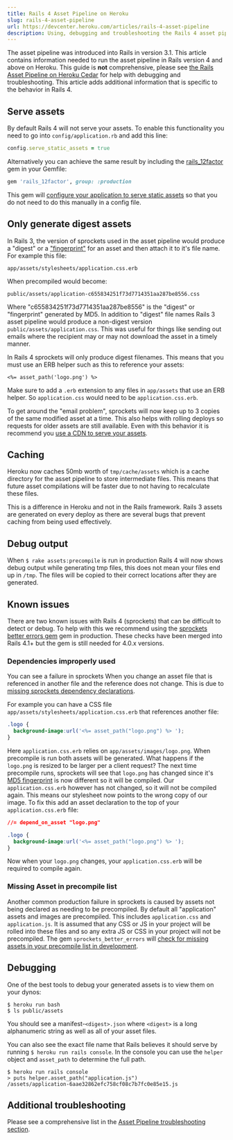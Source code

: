 ```yaml
---
title: Rails 4 Asset Pipeline on Heroku
slug: rails-4-asset-pipeline
url: https://devcenter.heroku.com/articles/rails-4-asset-pipeline
description: Using, debugging and troubleshooting the Rails 4 asset pipeline on Heroku.
---
```


<!--

Please make edits and comments on https://draftin.com/documents/264544?token=rqM27KdROTS790ERzxvu7wxTu5hf4qiycyB3feOTVMuaoH-gMWE3fMiXPrO6mARxjay-D2wDglOsxjZKMHlsJWs

-->


The asset pipeline was introduced into Rails in version 3.1. This article contains information needed to run the asset pipeline in Rails version 4 and above on Heroku.
This guide is **not** comprehensive, please see [the Rails Asset Pipeline on Heroku Cedar](https://devcenter.heroku.com/articles/rails-asset-pipeline) for help with debugging and troubleshooting. This article adds additional information that is specific to the behavior in Rails 4.


## Serve assets

By default Rails 4 will not serve your assets. To enable this functionality you need to go into `config/application.rb` and add this line:

```ruby
config.serve_static_assets = true
```

Alternatively you can achieve the same result by including the [rails_12factor](https://github.com/heroku/rails_12factor) gem in your Gemfile:

```ruby
gem 'rails_12factor', group: :production
```

This gem will [configure your application to serve static assets](https://github.com/heroku/rails_12factor#rails-4-serve-static-assets) so that you do not need to do this manually in a config file.


## Only generate digest assets 

In Rails 3, the version of sprockets used in the asset pipeline would produce a "digest" or a ["fingerprint"](http://guides.rubyonrails.org/asset_pipeline.html#what-is-fingerprinting-and-why-should-i-care-questionmark) for an asset and then attach it to it's file name. For example this file: 

```
app/assets/stylesheets/application.css.erb
``` 

When precompiled would become:


```
public/assets/application-c655834251f73d7714351aa287be8556.css
``` 

Where "c655834251f73d7714351aa287be8556" is the "digest" or "fingerprint" generated by MD5. In addition to "digest" file names Rails 3 asset pipeline would produce a non-digest version `public/assets/application.css`. This was useful for things like sending out emails where the recipient may or may not download the asset in a timely manner.

In Rails 4 sprockets will only produce digest filenames. This means that you must use an ERB helper such as this to reference your assets:

```
<%= asset_path('logo.png') %>
``` 

Make sure to add a `.erb` extension to any files in `app/assets` that use an ERB helper. So `application.css` would need to be `application.css.erb`.

To get around the "email problem", sprockets will now keep up to 3 copies of the same modified asset at a time. This also helps with rolling deploys so requests for older assets are still available. Even with this behavior it is recommend you [use a CDN to serve your assets](https://devcenter.heroku.com/articles/using-amazon-cloudfront-cdn). 

## Caching

Heroku now caches 50mb worth of `tmp/cache/assets` which is a cache directory for the asset pipeline to store intermediate files. This means that future asset compilations will be faster due to not having to recalculate these files.

This is a difference in Heroku and not in the Rails framework. Rails 3 assets are generated on every deploy as there are several bugs that prevent caching from being used effectively.

## Debug output

When `$ rake assets:precompile` is run in production Rails 4 will now shows debug output while generating tmp files, this does not mean your files end up in `/tmp`. The files will be copied to their correct locations after they are generated.

## Known issues

There are two known issues with Rails 4 (sprockets) that can be difficult to detect or debug. To help with this we recommend using the [ sprockets better errors gem](https://github.com/schneems/sprockets_better_errors) gem in production. These checks have been merged into Rails 4.1+ but the gem is still needed for 4.0.x versions. 


### Dependencies improperly used

You can see a failure in sprockets When you change an asset file that is referenced in another file and the reference does not change. This is due to [missing sprockets dependency declarations](https://github.com/schneems/sprockets_better_errors#raise-when-dependencies-improperly-used).

For example you can have a CSS file `app/assets/stylesheets/application.css.erb` that references another file:

```css
.logo { 
  background-image:url('<%= asset_path("logo.png") %> ');
}
```

Here `application.css.erb` relies on `app/assets/images/logo.png`. When precompile is run both assets will be generated. What happens if the `logo.png` is resized to be larger per a client request? The next time precompile runs, sprockets will see that `logo.png` has changed since it's [MD5 fingerprint](http://guides.rubyonrails.org/asset_pipeline.html#what-is-fingerprinting-and-why-should-i-care-questionmark) is now different so it will be compiled. Our `application.css.erb` however has not changed, so it will not be compiled again. This means our stylesheet now points to the wrong copy of our image. To fix this add an asset declaration to the top of your `application.css.erb` file:

```css
//= depend_on_asset "logo.png"

.logo { 
  background-image:url('<%= asset_path("logo.png") %> ');
}
```

Now when your `logo.png` changes, your `application.css.erb` will be required to compile again.



### Missing Asset in precompile list

Another common production failure in sprockets is caused by assets not being declared as needing to be precompiled. By default all "application" assets and images are precompiled. This includes `application.css` and `application.js`. It is assumed that any CSS or JS in your project will be rolled into these files and so any extra JS or CSS in your project will not be precompiled. The gem `sprockets_better_errors` will [check for missing assets in your precompile list in development](https://github.com/schneems/sprockets_better_errors#raise-on-dev-asset-not-in-precompile-list).

## Debugging

One of the best tools to debug your generated assets is to view them on your dynos:

```
$ heroku run bash
$ ls public/assets
```

You should see a manifest-`<digest>.json` where `<digest>` is a long alphanumeric string as well as all of your asset files.

You can also see the exact file name that Rails believes it should serve by running `$ heroku run rails console`. In the console you can use the `helper` object and `asset_path` to determine the full path.

```
$ heroku run rails console
> puts helper.asset_path("application.js")
/assets/application-6aae32862efc758cf08c7b7fc0e85e15.js
```

## Additional troubleshooting

Please see a comprehensive list in the [Asset Pipeline troubleshooting section](https://devcenter.heroku.com/articles/rails-asset-pipeline#troubleshooting). 